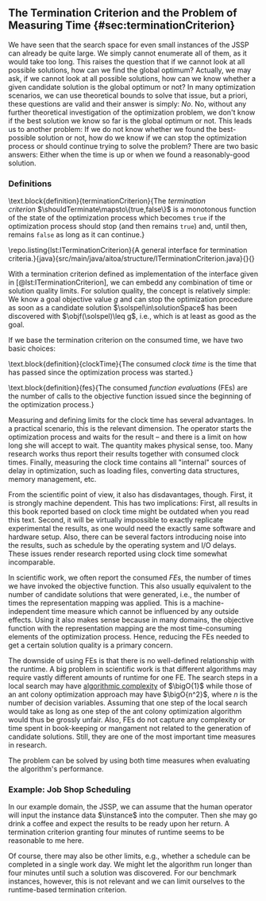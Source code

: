 ## The Termination Criterion and the Problem of Measuring Time {#sec:terminationCriterion}

We have seen that the search space for even small instances of the JSSP can already be quite large.
We simply cannot enumerate all of them, as it would take too long.
This raises the question that if we cannot look at all possible solutions, how can we find the global optimum?
Actually, we may ask, if we cannot look at all possible solutions, how can we know whether a given candidate solution is the global optimum or not?
In many optimization scenarios, we can use theoretical bounds to solve that issue, but a priori, these questions are valid and their answer is simply: *No*.
No, without any further theoretical investigation of the optimization problem, we don't know if the best solution we know so far is the global optimum or not.
This leads us to another problem:
If we do not know whether we found the best-possible solution or not, how do we know if we can stop the optimization process or should continue trying to solve the problem?
There are two basic answers:
Either when the time is up or when we found a reasonably-good solution.

### Definitions

\text.block{definition}{terminationCriterion}{The *termination criterion*&nbsp;$\shouldTerminate\mapsto\{true,false\}$ is a monotonous function of the state of the optimization process which becomes `true` if the optimization process should stop (and then remains `true`) and, until then, remains `false` as long as it can continue.}

\repo.listing{lst:ITerminationCriterion}{A general interface for termination criteria.}{java}{src/main/java/aitoa/structure/ITerminationCriterion.java}{}{}

With a termination criterion defined as implementation of the interface given in [@lst:ITerminationCriterion], we can embedd any combination of time or solution quality limits.
For solution quality, the concept is relatively simple:
We know a goal objective value&nbsp;$g$ and can stop the optimization procedure as soon as a candidate solution&nbsp;$\solspel\in\solutionSpace$ has been discovered with $\objf(\solspel)\leq g$, i.e., which is at least as good as the goal.

If we base the termination criterion on the consumed time, we have two basic choices:

\text.block{definition}{clockTime}{The consumed *clock time* is the time that has passed since the optimization process was started.}

\text.block{definition}{fes}{The consumed *function evaluations*&nbsp;(FEs) are the number of calls to the objective function issued since the beginning of the optimization process.}

Measuring and defining limits for the clock time has several advantages.
In a practical scenario, this is the relevant dimension.
The operator starts the optimization process and waits for the result &ndash; and there is a limit on how long she will accept to wait.
The quantity makes physical sense, too.
Many research works thus report their results together with consumed clock times.
Finally, measuring the clock time contains all "internal" sources of delay in optimization, such as loading files, converting data structures, memory management, etc.

From the scientific point of view, it also has disdavantages, though.
First, it is strongly machine dependent.
This has two implications:
First, all results in this book reported based on clock time might be outdated when you read this text.
Second, it will be virtually impossible to exactly replicate experimental the results, as one would need the exactly same software and hardware setup.
Also, there can be several factors introducing noise into the results, such as schedule by the operating system and I/O delays.
These issues render research reported using clock time somewhat incomparable.

In scientific work, we often report the consumed *FEs*, the number of times we have invoked the objective function.
This also usually equivalent to the number of candidate solutions that were generated, i.e., the number of times the representation mapping was applied.
This is a machine-independent time measure which cannot be influenced by any outside effects.
Using it also makes sense because in many domains, the objective function with the representation mapping are the most time-consuming elements of the optimization process.
Hence, reducing the FEs needed to get a certain solution quality is a primary concern.

The downside of using FEs is that there is no well-defined relationship with the runtime.
A big problem in scientific work is that different algorithms may require vastly different amounts of runtime for one FE.
The search steps in a local search may have [algorithmic complexity](http://en.wikipedia.org/wiki/Analysis_of_algorithms#Orders_of_growth) of $\bigO{1}$ while those of an ant colony optimization approach may have $\bigO{n^2}$, where $n$ is the number of decision variables.
Assuming that one step of the local search would take as long as one step of the ant colony optimization algorithm would thus be grossly unfair.
Also, FEs do not capture any complexity or time spent in book-keeping or mangament not related to the generation of candidate solutions.
Still, they are one of the most important time measures in research.

The problem can be solved by using both time measures when evaluating the algorithm's performance.

### Example: Job Shop Scheduling

In our example domain, the JSSP, we can assume that the human operator will input the instance data&nbsp;$\instance$ into the computer.
Then she may go drink a coffee and expect the results to be ready upon her return.
A termination criterion granting four minutes of runtime seems to be reasonable to me here.

Of course, there may also be other limits, e.g., whether a schedule can be completed in a single work day.
We might let the algorithm run longer than four minutes until such a solution was discovered.
For our benchmark instances, however, this is not relevant and we can limit ourselves to the runtime-based termination criterion.